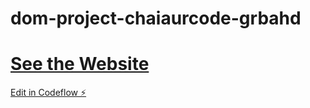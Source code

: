 # dom-project-chaiaurcode-grbahd

# [See the Website](https://myself-viishal.github.io/dom-project-chaiaurcode/)<br>
[Edit in Codeflow ⚡️](https://stackblitz.com/~/github.com/myself-viishal/dom-project-chaiaurcode-grbahd)
